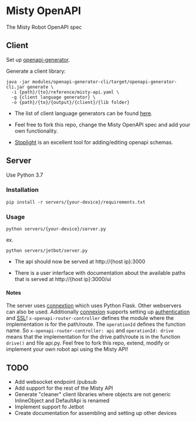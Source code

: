 # Misty OpenAPI

The Misty Robot OpenAPI spec

## Client

Set up [openapi-generator](https://github.com/OpenAPITools/openapi-generator#2---getting-started).

Generate a client library:

	java -jar modules/openapi-generator-cli/target/openapi-generator-cli.jar generate \
	  -i {path}/{to}/reference/misty-api.yaml \
	  -g {client language generator} \
	  -o {path}/{to}/{output}/{client}/{lib folder}


- The list of client language generators can be found [here](https://github.com/OpenAPITools/openapi-generator/blob/master/docs/generators.md).

- Feel free to fork this repo, change the Misty OpenAPI spec and add your own functionality.

- [Stoplight](https://stoplight.io/) is an excellent tool for adding/editing openapi schemas.

## Server

Use Python 3.7

### Installation

	pip install -r servers/{your-device}/requirements.txt

### Usage

	python servers/{your-device}/server.py

ex.

	python servers/jetbot/server.py

- The api should now be served at http://{host ip}:3000

- There is a user interface with documentation about the available paths that is served at http://{host ip}:3000/ui

#### Notes

The server uses [connextion](https://github.com/zalando/connexion) which uses Python Flask. Other webservers can also be used.  Additionally [connexion](https://github.com/zalando/connexion) supports setting up [authentication](https://github.com/zalando/connexion#oauth-2-authentication-and-authorization) and [SSL](https://github.com/zalando/connexion#https-support)!  `x-openapi-router-controller` defines the module where the implementation is for the path/route. The `operationId` defines the function name.  So `x-openapi-router-controller: api` and `operationId: drive` means that the implementation for the drive path/route is in the function `drive()` and file api.py.  Feel free to fork this repo, extend, modify or implement your own robot api using the Misty API!

## TODO 
- Add websocket endpoint /pubsub
- Add support for the rest of the Misty API
- Generate "cleaner" client libraries where objects are not generic InlineObject and DefaultApi is renamed
- Implement support fo Jetbot
- Create documentation for assembling and setting up other devices
